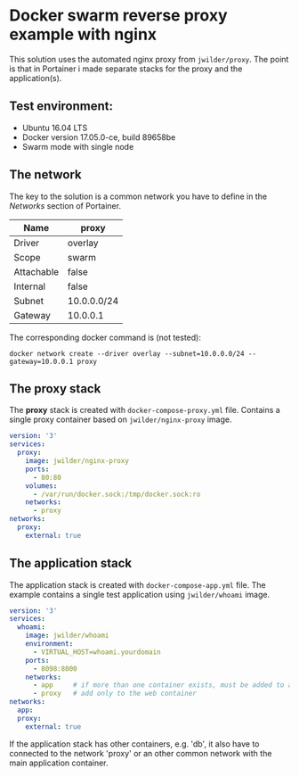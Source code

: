 Docker swarm reverse proxy example with nginx
=============================================

This solution uses the automated nginx proxy from `jwilder/proxy`. 
The point is that in Portainer i made separate stacks for the proxy and the application(s). 

## Test environment:

- Ubuntu 16.04 LTS
- Docker version 17.05.0-ce, build 89658be
- Swarm mode with single node

## The network

The key to the solution is a common network you have to define in the _Networks_ section of Portainer.

| Name  | proxy
|-------|-------
| Driver | overlay
| Scope |	swarm
| Attachable | false
| Internal | false
| Subnet | 10.0.0.0/24
| Gateway | 10.0.0.1

The corresponding docker command is (not tested):

    docker network create --driver overlay --subnet=10.0.0.0/24 --gateway=10.0.0.1 proxy

## The proxy stack

The **proxy** stack is created with `docker-compose-proxy.yml` file.
Contains a single proxy container based on `jwilder/nginx-proxy` image.

```yml
version: '3'
services:
  proxy:
    image: jwilder/nginx-proxy
    ports:
      - 80:80
    volumes:
      - /var/run/docker.sock:/tmp/docker.sock:ro
    networks:
      - proxy
networks:
  proxy:
    external: true
```

## The application stack

The application stack is created with `docker-compose-app.yml` file.
The example contains a single test application using `jwilder/whoami` image.

```yml
version: '3'
services:
  whoami:
    image: jwilder/whoami
    environment:
      - VIRTUAL_HOST=whoami.yourdomain
    ports:
      - 8098:8000
    networks:
      - app     # if more than one container exists, must be added to all containers
      - proxy   # add only to the web container
networks:
  app:
  proxy:
    external: true
```

If the application stack has other containers, e.g. 'db', it also have to connected to the network 'proxy' 
or an other common network with the main application container.
